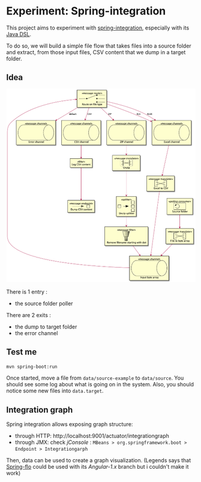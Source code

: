 # Experiment: Spring-integration

This project aims to experiment with [spring-integration](https://spring.io/projects/spring-integration), especially with its [Java DSL](https://docs.spring.io/spring-integration/docs/current/reference/html/dsl.html#java-dsl).

To do so, we will build a simple file flow that takes files into a source folder and extract, from those input files, CSV content that we dump in a target folder.

## Idea

![UML diagram](./uml/idea.png)

There is 1 entry :

- the source folder poller

There are 2 exits :

- the dump to target folder
- the error channel

## Test me

```sh
mvn spring-boot:run
```

Once started, move a file from `data/source-example` to `data/source`.
You should see some log about what is going on in the system.
Also, you should notice some new files into `data.target`.

## Integration graph

Spring integration allows exposing graph structure:
- through HTTP: http://localhost:9001/actuator/integrationgraph
- through JMX: check *jConsole* : `MBeans > org.springframework.boot > Endpoint > Integrationgarph`

Then, data can be used to create a graph visualization.
(Legends says that [Spring-flo](https://github.com/spring-projects/spring-flo) could be used with its *Angular-1.x* branch but i couldn't make it work)

